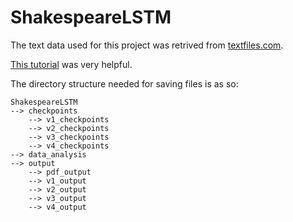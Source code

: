 # ShakespeareLSTM

The text data used for this project was retrived from [textfiles.com](http://www.textfiles.com/etext/AUTHORS/SHAKESPEARE/).

[This tutorial](https://towardsdatascience.com/generating-text-with-tensorflow-2-0-6a65c7bdc568) was very helpful.

The directory structure needed for saving files is as so:

```
ShakespeareLSTM
--> checkpoints
    --> v1_checkpoints
    --> v2_checkpoints
    --> v3_checkpoints
    --> v4_checkpoints
--> data_analysis
--> output
    --> pdf_output
    --> v1_output
    --> v2_output
    --> v3_output
    --> v4_output
```